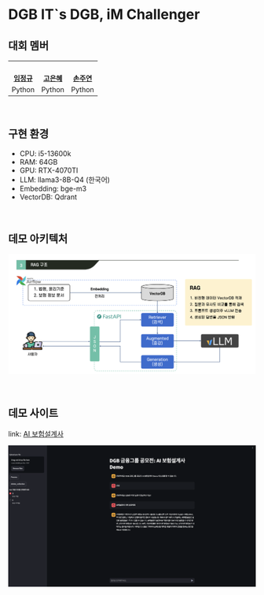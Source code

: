 # DGB IT`s DGB, iM Challenger
## **대회 멤버**

<table>
 <tr>
    <td align="center"><a href="https://github.com/DoxB"><img src="https://avatars.githubusercontent.com/DoxB" width="150px;" alt=""></td>
    <td align="center"><a href="https://github.com/eunhyea"><img src="https://avatars.githubusercontent.com/eunhyea" width="150px;" alt=""></td>
    <td align="center"><a href="https://github.com/juyeon0312"><img src="https://avatars.githubusercontent.com/juyeon0312" width="150px;" alt=""></td>
  </tr>
  <tr>
    <td align="center"><a href="https://github.com/DoxB"><b>임정규</b></td>
    <td align="center"><a href="https://github.com/eunhyea"><b>고은혜</b></td>
    <td align="center"><a href="https://github.com/juyeon0312"><b>손주연</b></td>
  </tr>
  <tr>
    <td align="center">Python</td>
    <td align="center">Python</td>
    <td align="center">Python</td>
  </tr>
</table>

<br />

## **구현 환경**
- CPU: i5-13600k
- RAM: 64GB
- GPU: RTX-4070TI
- LLM: llama3-8B-Q4 (한국어)
- Embedding: bge-m3
- VectorDB: Qdrant

<br />

## **데모 아키텍처**
![alt text](assets/rag.png)

<br />

## **데모 사이트**
link: [AI 보험설계사](http://regularmark.iptime.org:8501/)

![alt text](assets/Demo_page.png)
